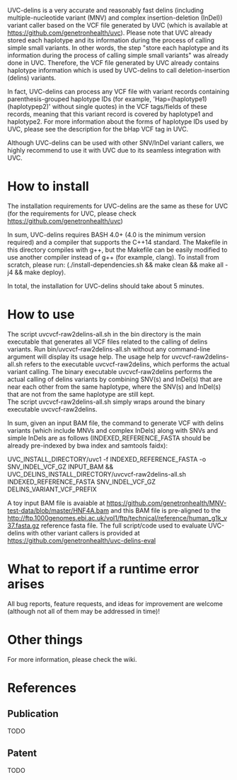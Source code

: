 UVC-delins is a very accurate and reasonably fast delins (including multiple-nucleotide variant (MNV) and complex insertion-deletion (InDel)) variant caller based on the VCF file generated by UVC (which is available at https://github.com/genetronhealth/uvc). 
Please note that UVC already stored each haplotype and its information during the process of calling simple small variants. 
In other words, the step "store each haplotype and its information during the process of calling simple small variants" was already done in UVC. 
Therefore, the VCF file generated by UVC already contains haplotype information which is used by UVC-delins to call deletion-insertion (delins) variants. 

In fact, UVC-delins can process any VCF file with variant records containing parenthesis-grouped haplotype IDs (for example, 'Hap=(haplotype1)(haplotypep2)' without single quotes) in the VCF tags/fields of these records, meaning that this variant record is covered by haplotype1 and haplotype2. 
For more information about the forms of haplotype IDs used by UVC, please see the description for the bHap VCF tag in UVC. 

Although UVC-delins can be used with other SNV/InDel variant callers, we highly recommend to use it with UVC due to its seamless integration with UVC. 

# How to install

The installation requirements for UVC-delins are the same as these for UVC (for the requirements for UVC, please check https://github.com/genetronhealth/uvc)

In sum, UVC-delins requires BASH 4.0+ (4.0 is the minimum version required) and a compiler that supports the C++14 standard. The Makefile in this directory compiles with g++, but the Makefile can be easily modified to use another compiler instead of g++ (for example, clang). To install from scratch, please run: (./install-dependencies.sh && make clean && make all -j4 && make deploy).

In total, the installation for UVC-delins should take about 5 minutes.

# How to use

The script uvcvcf-raw2delins-all.sh in the bin directory is the main executable that generates all VCF files related to the calling of delins variants.
Run bin/uvcvcf-raw2delins-all.sh without any command-line argument will display its usage help.
The usage help for uvcvcf-raw2delins-all.sh refers to the executable uvcvcf-raw2delins, which performs the actual variant calling.
The binary executable uvcvcf-raw2delins performs the actual calling of delins variants by combining SNV(s) and InDel(s) that are near each other from the same haplotype, where the SNV(s) and InDel(s) that are not from the same haplotype are still kept.  
The script uvcvcf-raw2delins-all.sh simply wraps around the binary executable uvcvcf-raw2delins.

In sum, given an input BAM file, the command to generate VCF with delins variants (which include MNVs and complex InDels) along with SNVs and simple InDels are as follows (INDEXED_REFERENCE_FASTA should be already pre-indexed by bwa index and samtools faidx): 

UVC_INSTALL_DIRECTORY/uvc1 -f INDEXED_REFERENCE_FASTA -o SNV_INDEL_VCF_GZ INPUT_BAM && UVC_DELINS_INSTALL_DIRECTORY/uvcvcf-raw2delins-all.sh INDEXED_REFERENCE_FASTA SNV_INDEL_VCF_GZ DELINS_VARIANT_VCF_PREFIX

A toy input BAM file is avaiable at https://github.com/genetronhealth/MNV-test-data/blob/master/HNF4A.bam and this BAM file is pre-aligned to the  http://ftp.1000genomes.ebi.ac.uk/vol1/ftp/technical/reference/human_g1k_v37.fasta.gz reference fasta file. The full script/code used to evaluate UVC-delins with other variant callers is provided at https://github.com/genetronhealth/uvc-delins-eval

# What to report if a runtime error arises

All bug reports, feature requests, and ideas for improvement are welcome (although not all of them may be addressed in time)!

# Other things

For more information, please check the wiki.

# References

## Publication

TODO

## Patent

TODO

